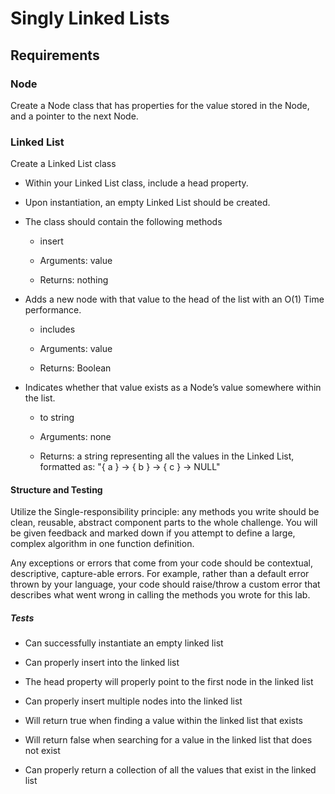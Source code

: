 # Singly Linked Lists

## Requirements

### Node

Create a Node class that has properties for the value stored in the Node, and a pointer to the next Node.

### Linked List

Create a Linked List class

- Within your Linked List class, include a head property.

- Upon instantiation, an empty Linked List should be created.

- The class should contain the following methods

  - insert

  - Arguments: value

  - Returns: nothing

- Adds a new node with that value to the head of the list with an O(1) Time performance.

  - includes

  - Arguments: value

  - Returns: Boolean

- Indicates whether that value exists as a Node’s value somewhere within the list.

  - to string

  - Arguments: none

  - Returns: a string representing all the values in the Linked List, formatted as: "{ a } -> { b } -> { c } -> NULL"

#### Structure and Testing

Utilize the Single-responsibility principle: any methods you write should be clean, reusable, abstract component parts to the whole challenge. You will be given feedback and marked down if you attempt to define a large, complex algorithm in one function definition.

Any exceptions or errors that come from your code should be contextual, descriptive, capture-able errors. For example, rather than a default error thrown by your language, your code should raise/throw a custom error that describes what went wrong in calling the methods you wrote for this lab.

##### Tests

- Can successfully instantiate an empty linked list

- Can properly insert into the linked list

- The head property will properly point to the first node in the linked list

- Can properly insert multiple nodes into the linked list

- Will return true when finding a value within the linked list that exists

- Will return false when searching for a value in the linked list that does not exist

- Can properly return a collection of all the values that exist in the linked list

